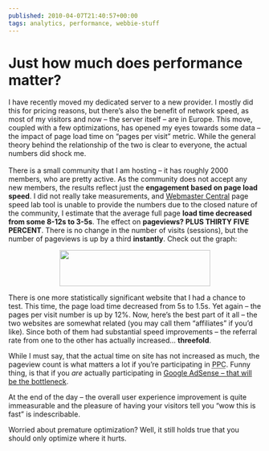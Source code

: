 ```yaml
---
published: 2010-04-07T21:40:57+00:00
tags: analytics, performance, webbie-stuff
---
```


# Just how much does performance matter?

<p>I have recently moved my dedicated server to a new provider. I mostly did this for pricing reasons, but there’s also the benefit of network speed, as most of my visitors and now – the server itself – are in Europe. This move, coupled with a few optimizations, has opened my eyes towards some data – the impact of page load time on “pages per visit” metric. While the general theory behind the relationship of the two is clear to everyone, the actual numbers did shock me.<br>
<span id="more-82"></span><br>
There is a small community that I am hosting – it has roughly 2000 members, who are pretty active. As the community does not accept any new members, the results reflect just the <strong>engagement based on page load speed</strong>. I did not really take measurements, and <a href="http://www.google.com/webmasters/">Webmaster Central</a> page speed lab tool is unable to provide the numbers due to the closed nature of the community, I estimate that the average full page <strong>load time decreased from some 8-12s to 3-5s</strong>. The effect on <strong>pageviews? PLUS THIRTY FIVE PERCENT</strong>. There is no change in the number of visits (sessions), but the number of pageviews is up by a third <strong>instantly</strong>. Check out the graph:</p>
<p style="text-align:center;"><a href="https://www.dominykas.com/uploads/2010/04/page-speed-improves-ppv.png"><img src="https://www.dominykas.com/uploads/2010/04/page-speed-improves-ppv.png" alt="" title="page-speed-improves-ppv" width="300" height="72" class="aligncenter size-medium wp-image-83"></a></p>
<p>There is one more statistically significant website that I had a chance to test. This time, the page load time decreased from 5s to 1.5s. Yet again – the pages per visit number is up by 12%. Now, here’s the best part of it all – the two websites are somewhat related (you may call them “affiliates” if you’d like). Since both of them had substantial speed improvements – the referral rate from one to the other has actually increased… <strong>threefold</strong>.</p>
<p>While I must say, that the actual time on site has not increased as much, the pageview count is what matters a lot if you’re participating in <abbr title="Pay per click">PPC</abbr>. Funny thing, is that if you <em>are</em> actually participating in <a href="http://www.stevesouders.com/blog/2010/03/29/p3pc-google-adsense/">Google AdSense – that will be the bottleneck</a>.</p>
<p>At the end of the day – the overall user experience improvement is quite immeasurable and the pleasure of having your visitors tell you “wow this is fast” is indescribable.</p>
<p>Worried about premature optimization? Well, it still holds true that you should only optimize where it hurts.</p>